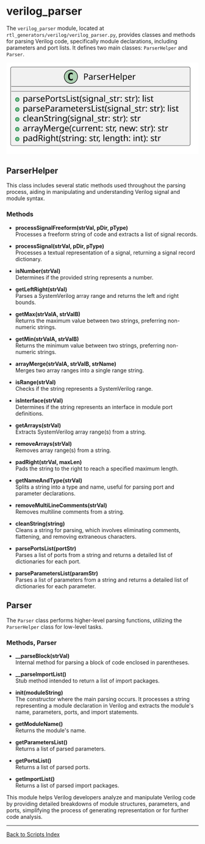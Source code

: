 # verilog_parser

The `verilog_parser` module, located at `rtl_generators/verilog/verilog_parser.py`, provides classes and methods for parsing Verilog code, specifically module declarations, including parameters and port lists. It defines two main classes: `ParserHelper` and `Parser`.

![Verilog Parser Helper UML](../../images_scripts_uml/verilog_ParserHelperTop.svg)

## ParserHelper

This class includes several static methods used throughout the parsing process, aiding in manipulating and understanding Verilog signal and module syntax.

### Methods

- **processSignalFreeform(strVal, pDir, pType)**  
  Processes a freeform string of code and extracts a list of signal records.

- **processSignal(strVal, pDir, pType)**  
  Processes a textual representation of a signal, returning a signal record dictionary.

- **isNumber(strVal)**  
  Determines if the provided string represents a number.

- **getLeftRight(strVal)**  
  Parses a SystemVerilog array range and returns the left and right bounds.

- **getMax(strValA, strValB)**  
  Returns the maximum value between two strings, preferring non-numeric strings.

- **getMin(strValA, strValB)**  
  Returns the minimum value between two strings, preferring non-numeric strings.

- **arrayMerge(strValA, strValB, strName)**  
  Merges two array ranges into a single range string.

- **isRange(strVal)**  
  Checks if the string represents a SystemVerilog range.

- **isInterface(strVal)**  
  Determines if the string represents an interface in module port definitions.

- **getArrays(strVal)**  
  Extracts SystemVerilog array range(s) from a string.

- **removeArrays(strVal)**  
  Removes array range(s) from a string.

- **padRight(strVal, maxLen)**  
  Pads the string to the right to reach a specified maximum length.

- **getNameAndType(strVal)**  
  Splits a string into a type and name, useful for parsing port and parameter declarations.

- **removeMultiLineComments(strVal)**  
  Removes multiline comments from a string.

- **cleanString(string)**  
  Cleans a string for parsing, which involves eliminating comments, flattening, and removing extraneous characters.

- **parsePortsList(portStr)**  
  Parses a list of ports from a string and returns a detailed list of dictionaries for each port.

- **parseParametersList(paramStr)**  
  Parses a list of parameters from a string and returns a detailed list of dictionaries for each parameter.

## Parser

The `Parser` class performs higher-level parsing functions, utilizing the `ParserHelper` class for low-level tasks.

### Methods, Parser

- **__parseBlock(strVal)**  
  Internal method for parsing a block of code enclosed in parentheses.

- **__parseImportList()**  
  Stub method intended to return a list of import packages.

- **__init__(moduleString)**  
  The constructor where the main parsing occurs. It processes a string representing a module declaration in Verilog and extracts the module's name, parameters, ports, and import statements.

- **getModuleName()**  
  Returns the module's name.

- **getParametersList()**  
  Returns a list of parsed parameters.

- **getPortsList()**  
  Returns a list of parsed ports.

- **getImportList()**  
  Returns a list of parsed import packages.

This module helps Verilog developers analyze and manipulate Verilog code by providing detailed breakdowns of module structures, parameters, and ports, simplifying the process of generating representation or for further code analysis.

---

[Back to Scripts Index](index.md)
